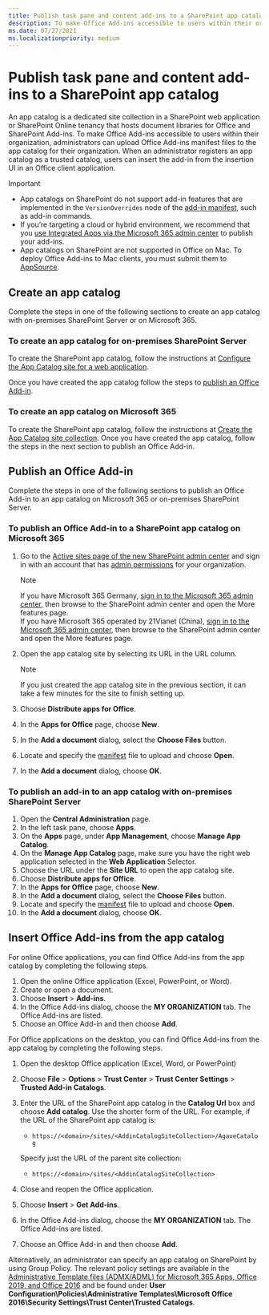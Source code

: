 ```yaml
---
title: Publish task pane and content add-ins to a SharePoint app catalog
description: To make Office Add-ins accessible to users within their organization, administrators can upload Office Add-ins manifest files to the app catalog for their organization.
ms.date: 07/27/2021
ms.localizationpriority: medium
---
```


# Publish task pane and content add-ins to a SharePoint app catalog

An app catalog is a dedicated site collection in a SharePoint web application or SharePoint Online tenancy that hosts document libraries for Office and SharePoint Add-ins. To make Office Add-ins accessible to users within their organization, administrators can upload Office Add-ins manifest files to the app catalog for their organization. When an administrator registers an app catalog as a trusted catalog, users can insert the add-in from the insertion UI in an Office client application.

> [!IMPORTANT]
>
> - App catalogs on SharePoint do not support add-in features that are implemented in the `VersionOverrides` node of the [add-in manifest](../develop/add-in-manifests.md), such as add-in commands.
> - If you’re targeting a cloud or hybrid environment, we recommend that you [use Integrated Apps via the Microsoft 365 admin center](/microsoft-365/admin/manage/test-and-deploy-microsoft-365-apps) to publish your add-ins.
> - App catalogs on SharePoint are not supported in Office on Mac. To deploy Office Add-ins to Mac clients, you must submit them to [AppSource](/office/dev/store/submit-to-the-office-store).

## Create an app catalog

Complete the steps in one of the following sections to create an app catalog with on-premises SharePoint Server or on Microsoft 365.

### To create an app catalog for on-premises SharePoint Server

To create the SharePoint app catalog, follow the instructions at [Configure the App Catalog site for a web application](/sharepoint/administration/manage-the-app-catalog).

Once you have created the app catalog follow the steps to [publish an Office Add-in](#publish-an-office-add-in).

### To create an app catalog on Microsoft 365

To create the SharePoint app catalog, follow the instructions at [Create the App Catalog site collection](/sharepoint/use-app-catalog#step-1-create-the-app-catalog-site-collection). Once you have created the app catalog, follow the steps in the next section to publish an Office Add-in.

## Publish an Office Add-in

Complete the steps in one of the following sections to publish an Office Add-in to an app catalog on Microsoft 365 or on-premises SharePoint Server.

### To publish an Office Add-in to a SharePoint app catalog on Microsoft 365

1. Go to the [Active sites page of the new SharePoint admin center](https://admin.microsoft.com/sharepoint?page=siteManagement&modern=true) and sign in with an account that has [admin permissions](/sharepoint/sharepoint-admin-role) for your organization.

    > [!NOTE]
    > If you have Microsoft 365 Germany, [sign in to the Microsoft 365 admin center](https://go.microsoft.com/fwlink/p/?linkid=848041), then browse to the SharePoint admin center and open the More features page. <br>If you have Microsoft 365 operated by 21Vianet (China), [sign in to the Microsoft 365 admin center](https://go.microsoft.com/fwlink/p/?linkid=850627), then browse to the SharePoint admin center and open the More features page.

1. Open the app catalog site by selecting its URL in the URL column.

    > [!NOTE]
    > If you just created the app catalog site in the previous section, it can take a few minutes for the site to finish setting up.

1. Choose **Distribute apps for Office**.
1. In the **Apps for Office** page, choose **New**.
1. In the **Add a document** dialog, select the **Choose Files** button.
1. Locate and specify the [manifest](../develop/add-in-manifests.md) file to upload and choose **Open**.
1. In the **Add a document** dialog, choose **OK**.

### To publish an add-in to an app catalog with on-premises SharePoint Server

1. Open the **Central Administration** page.
1. In the left task pane, choose **Apps**.
1. On the **Apps** page, under **App Management**, choose **Manage App Catalog**.
1. On the **Manage App Catalog** page, make sure you have the right web application selected in the **Web Application** Selector.
1. Choose the URL under the **Site URL** to open the app catalog site.
1. Choose **Distribute apps for Office**.
1. In the **Apps for Office** page, choose **New**.
1. In the **Add a document** dialog, select the **Choose Files** button.
1. Locate and specify the [manifest](../develop/add-in-manifests.md) file to upload and choose **Open**.
1. In the **Add a document** dialog, choose **OK**.

## Insert Office Add-ins from the app catalog

For online Office applications, you can find Office Add-ins from the app catalog by completing the following steps.

1. Open the online Office application (Excel, PowerPoint, or Word).
1. Create or open a document.
1. Choose **Insert** > **Add-ins**.
1. In the Office Add-ins dialog, choose the **MY ORGANIZATION** tab.
    The Office Add-ins are listed.
1. Choose an Office Add-in and then choose **Add**.

For Office applications on the desktop, you can find Office Add-ins from the app catalog by completing the following steps.

1. Open the desktop Office application (Excel, Word, or PowerPoint)
1. Choose **File** > **Options** > **Trust Center** > **Trust Center Settings** > **Trusted Add-in Catalogs**.
1. Enter the URL of the SharePoint app catalog in the **Catalog Url** box and choose **Add catalog**.
    Use the shorter form of the URL. For example, if the URL of the SharePoint app catalog is:
    - `https://<domain>/sites/<AddinCatalogSiteCollection>/AgaveCatalog`

    Specify just the URL of the parent site collection:
    - `https://<domain>/sites/<AddinCatalogSiteCollection>`
1. Close and reopen the Office application.
1. Choose **Insert** > **Get Add-ins**.
1. In the Office Add-ins dialog, choose the **MY ORGANIZATION** tab.
    The Office Add-ins are listed.
1. Choose an Office Add-in and then choose **Add**.

Alternatively, an administrator can specify an app catalog on SharePoint by using Group Policy. The relevant policy settings are available in the [Administrative Template files (ADMX/ADML) for Microsoft 365 Apps, Office 2019, and Office 2016](https://www.microsoft.com/download/details.aspx?id=49030) and be found under **User Configuration\Policies\Administrative Templates\Microsoft Office 2016\Security Settings\Trust Center\Trusted Catalogs**.
